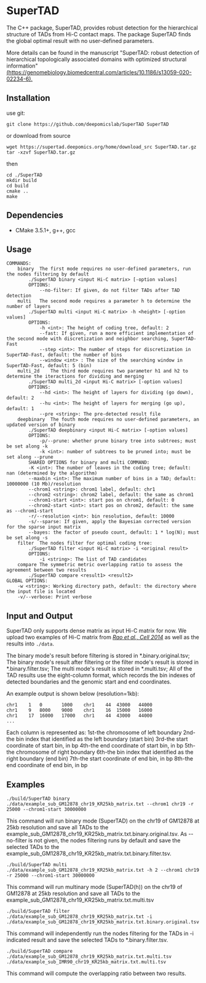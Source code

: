 # SuperTAD

The C++ package, SuperTAD, provides robust detection for the hierarchical structure of TADs from Hi-C contact maps. 
The package SuperTAD finds the global optimal result with no user-defined parameters.

More details can be found in the manuscript "SuperTAD: robust detection of hierarchical topologically associated 
domains with optimized structural information" 
[(https://genomebiology.biomedcentral.com/articles/10.1186/s13059-020-02234-6).](https://genomebiology.biomedcentral.com/articles/10.1186/s13059-020-02234-6)

## Installation  
use git:  
```
git clone https://github.com/deepomicslab/SuperTAD SuperTAD
```
or download from source
```
wget https://supertad.deepomics.org/home/download_src SuperTAD.tar.gz
tar -xzvf SuperTAD.tar.gz
```
then
```
cd ./SuperTAD
mkdir build
cd build
cmake ..
make
```

## Dependencies 
* CMake 3.5.1+, g++, gcc

## Usage  
```
COMMANDS:
	binary	The first mode requires no user-defined parameters, run the nodes filtering by default
		./SuperTAD binary <input Hi-C matrix> [-option values]
		OPTIONS:
			--no-filter: If given, do not filter TADs after TAD detection
	multi	The second mode requires a parameter h to determine the number of layers
		./SuperTAD multi <input Hi-C matrix> -h <height> [-option values]
		OPTIONS:
			-h <int>: The height of coding tree, default: 2
			--fast: If given, run a more efficient implementation of the second mode with discretization and neighbor searching, SuperTAD-Fast
			--step <int>: The number of steps for discretization in SuperTAD-Fast, default: the number of bins
			--window <int> : The size of the searching window in SuperTAD-Fast, default: 5 (bin)
	multi_2d	The third mode requires two parameter h1 and h2 to determine the iteractions for dividing and merging
		./SuperTAD multi_2d <input Hi-C matrix> [-option values]
		OPTIONS:
			--hd <int>: The height of layers for dividing (go down), default: 2
			--hu <int>: The height of layers for merging (go up), default: 1
			--pre <string>: The pre-detected result file
	deepbinary	The fouth mode requires no user-defined parameters, an updated version of binary
		./SuperTAD deepbinary <input Hi-C matrix> [-option values]
		OPTIONS:
			-p/--prune: whether prune binary tree into subtrees; must be set along -k
			-k <int>: number of subtrees to be pruned into; must be set along --prune
	    SHARED OPTIONS for binary and multi COMMAND:
		-K <int>: The number of leaves in the coding tree; default: nan (determined by the algorithm)
		--maxbin <int>: The maximum number of bins in a TAD; default: 10000000 (10 Mb)/resolution
		--chrom1 <string>: chrom1 label, default: chr1
		--chrom2 <string>: chrom2 label, default: the same as chrom1
		--chrom1-start <int>: start pos on chrom1, default: 0
		--chrom2-start <int>: start pos on chrom2, default: the same as --chrom1-start
		-r/--resolution <int>: bin resolution, default: 10000
		-s/--sparse: If given, apply the Bayesian corrected version for the sparse input matrix
		--bayes: the factor of pseudo count, default: 1 * log(N); must be set along -s
	filter	The nodes filter for optimal coding tree:
		./SuperTAD filter <input Hi-C matrix> -i <original result> 
		OPTIONS:
			-i <string>: The list of TAD candidates
	compare	The symmetric metric overlapping ratio to assess the agreement between two results
		./SuperTAD compare <result1> <result2>
GLOBAL OPTIONS:
	-w <string>: Working directory path, default: the directory where the input file is located
	-v/--verbose: Print verbose
```

## Input and Output
SuperTAD only supports dense matrix as input Hi-C matrix for now. We upload two examples of Hi-C matrix from [*Rao et al., Cell 2014*](https://www.cell.com/fulltext/S0092-8674(14)01497-4) as well as the results into `./data`.

The binary mode's result before filtering is stored in *.binary.original.tsv;
The binary mode's result after filtering or the filter mode's result is stored in *.binary.filter.tsv;
The multi mode's result is stored in *.multi.tsv;
All of the TAD results use the eight-column format, which records the bin indexes of detected boundaries and the genomic start and end coordinates.

An example output is shown below (resolution=1kb):
```
chr1	1	0       1000	chr1	44	43000	44000
chr1	9	8000	9000	chr1	16	15000	16000
chr1	17	16000	17000	chr1	44	43000	44000
...
```
Each column is represented as:
1st-the chromosome of left boundary
2nd-the bin index that identified as the left boundary (start bin)
3rd-the start coordinate of start bin, in bp
4th-the end coordinate of start bin, in bp
5th-the chromosome of right boundary
6th-the bin index that identified as the right boundary (end bin)
7th-the start coordinate of end bin, in bp
8th-the end coordinate of end bin, in bp

## Examples
```
./build/SuperTAD binary ./data/example_sub_GM12878_chr19_KR25kb_matrix.txt --chrom1 chr19 -r 25000 --chrom1-start 30000000
```
This command will run binary mode (SuperTAD) on the chr19 of GM12878 at 25kb resolution and save all TADs to the example_sub_GM12878_chr19_KR25kb_matrix.txt.binary.original.tsv. 
As --no-filter is not given, the nodes filtering runs by default and save the selected TADs to the example_sub_GM12878_chr19_KR25kb_matrix.txt.binary.filter.tsv.
```
./build/SuperTAD multi ./data/example_sub_GM12878_chr19_KR25kb_matrix.txt -h 2 --chrom1 chr19 -r 25000 --chrom1-start 30000000
```
This command will run multinary mode (SuperTAD(h)) on the chr19 of GM12878 at 25kb resolution and save all TADs to the example_sub_GM12878_chr19_KR25kb_matrix.txt.multi.tsv
```
./build/SuperTAD filter ./data/example_sub_GM12878_chr19_KR25kb_matrix.txt -i ./data/example_sub_GM12878_chr19_KR25kb_matrix.txt.binary.original.tsv
```
This command will independently run the nodes filtering for the TADs in -i indicated result and save the selected TADs to *.binary.filter.tsv.
```
./build/SuperTAD compare ./data/example_sub_GM12878_chr19_KR25kb_matrix.txt.multi.tsv ./data/example_sub_IMR90_chr19_KR25kb_matrix.txt.multi.tsv
```
This command will compute the overlapping ratio between two results. 

